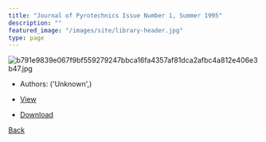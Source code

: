 ```yaml
---
title: "Journal of Pyrotechnics Issue Number 1, Summer 1995"
description: ""
featured_image: "/images/site/library-header.jpg"
type: page
---
```


![b791e9839e067f9bf559279247bbca16fa4357af81dca2afbc4a812e406e3b47.jpg](https://drive.google.com/uc?export=view&id=1NorNN59UR13gnbPsLJ-MZhHmOS0m_1X3)
* Authors: ('Unknown',)
* <a href="https://drive.google.com/uc?export=view&id=1U64O55njG2Ed4z6QBrVFaF0JK6NsAAw2" target="_blank">View</a>

* [Download](https://drive.google.com/uc?export=download&id=1U64O55njG2Ed4z6QBrVFaF0JK6NsAAw2)

[Back](/library/)
